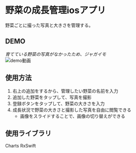 # 野菜の成長管理iosアプリ

野菜ごとに撮った写真と大きさを管理する。

## DEMO

*育てている野菜の写真がなかったため、ジャガイモ*  
![demo動画](./demo/demo.gif)

## 使用方法

1. 右上の追加をするから、管理したい野菜の名前を入力
2. 追加した野菜をタップして、写真を撮影
3. 登録ボタンをタップして、野菜の大きさを入力
4. 成長状況で野菜の大きさと撮影した写真を自由に閲覧できる
    - 画像をスライドすることで、画像の切り替えができる

## 使用ライブラリ

Charts
RxSwift
